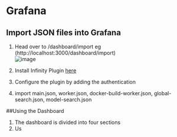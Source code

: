 # Grafana

## Import JSON files into Grafana
1) Head over to <grafana-url>/dashboard/import eg (http://localhost:3000/dashboard/import)\
![image](https://github.com/Baibhav-Mishra/grafana/assets/33419322/e15f41ba-5008-4cac-9e8c-824d0ca9e337)

3) Install Infinity Plugin [here](https://grafana.com/grafana/plugins/yesoreyeram-infinity-datasource/)
4) Configure the plugin by adding the authentication
5) import main.json, worker.json, docker-build-worker.json, global-search.json, model-search.json

##Using the Dashboard
1) The dashboard is divided into four sections
2) Us


